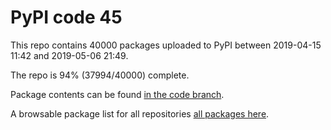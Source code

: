 # PyPI code 45

This repo contains 40000 packages uploaded to PyPI between 
2019-04-15 11:42 and 2019-05-06 21:49.

The repo is 94% (37994/40000) complete.

Package contents can be found [in the code branch](https://github.com/pypi-data/pypi-mirror-45/tree/code/packages).

A browsable package list for all repositories [all packages here](https://pypi-data.github.io/website/repositories/pypi-mirror-45).


